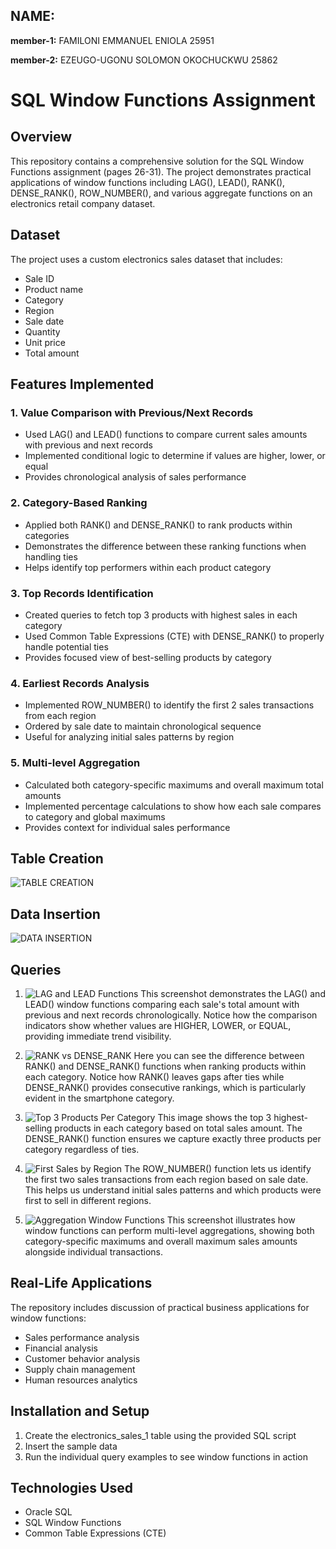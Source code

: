 ## NAME: ##
**member-1:** FAMILONI EMMANUEL ENIOLA 25951

**member-2:** EZEUGO-UGONU SOLOMON OKOCHUCKWU 25862
# SQL Window Functions Assignment

## Overview
This repository contains a comprehensive solution for the SQL Window Functions assignment (pages 26-31). The project demonstrates practical applications of window functions including LAG(), LEAD(), RANK(), DENSE_RANK(), ROW_NUMBER(), and various aggregate functions on an electronics retail company dataset.

## Dataset
The project uses a custom electronics sales dataset that includes:
- Sale ID
- Product name
- Category
- Region
- Sale date
- Quantity
- Unit price
- Total amount

## Features Implemented

### 1. Value Comparison with Previous/Next Records
- Used LAG() and LEAD() functions to compare current sales amounts with previous and next records
- Implemented conditional logic to determine if values are higher, lower, or equal
- Provides chronological analysis of sales performance

### 2. Category-Based Ranking
- Applied both RANK() and DENSE_RANK() to rank products within categories
- Demonstrates the difference between these ranking functions when handling ties
- Helps identify top performers within each product category

### 3. Top Records Identification
- Created queries to fetch top 3 products with highest sales in each category
- Used Common Table Expressions (CTE) with DENSE_RANK() to properly handle potential ties
- Provides focused view of best-selling products by category

### 4. Earliest Records Analysis
- Implemented ROW_NUMBER() to identify the first 2 sales transactions from each region
- Ordered by sale date to maintain chronological sequence
- Useful for analyzing initial sales patterns by region

### 5. Multi-level Aggregation
- Calculated both category-specific maximums and overall maximum total amounts
- Implemented percentage calculations to show how each sale compares to category and global maximums
- Provides context for individual sales performance

## Table Creation
![TABLE CREATION](/screenshots/Table_creation.png)

## Data Insertion
![DATA INSERTION](/screenshots/Data_insertion.png)
## Queries
1. ![LAG and LEAD Functions](/screenshots/Task_1.png)
   This screenshot demonstrates the LAG() and LEAD() window functions comparing each sale's total amount with previous and next records chronologically. Notice how the comparison indicators show whether values are HIGHER, LOWER, or EQUAL, providing immediate trend visibility.

2. ![RANK vs DENSE_RANK](/screenshots/Task_2.png)
   Here you can see the difference between RANK() and DENSE_RANK() functions when ranking products within each category. Notice how RANK() leaves gaps after ties while DENSE_RANK() provides consecutive rankings, which is particularly evident in the smartphone category.

3. ![Top 3 Products Per Category](/screenshots/Task_3.png)
   This image shows the top 3 highest-selling products in each category based on total sales amount. The DENSE_RANK() function ensures we capture exactly three products per category regardless of ties.

4. ![First Sales by Region](/screenshots/Task_4.png)
   The ROW_NUMBER() function lets us identify the first two sales transactions from each region based on sale date. This helps us understand initial sales patterns and which products were first to sell in different regions.

5. ![Aggregation Window Functions](/screenshots/Task_5.png)
   This screenshot illustrates how window functions can perform multi-level aggregations, showing both category-specific maximums and overall maximum sales amounts alongside individual transactions.

## Real-Life Applications
The repository includes discussion of practical business applications for window functions:
- Sales performance analysis
- Financial analysis
- Customer behavior analysis
- Supply chain management
- Human resources analytics

## Installation and Setup
1. Create the electronics_sales_1 table using the provided SQL script
2. Insert the sample data
3. Run the individual query examples to see window functions in action

## Technologies Used
- Oracle SQL
- SQL Window Functions
- Common Table Expressions (CTE)

